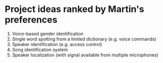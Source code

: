# Project ideas ranked by Martin's preferences

1. Voice-based gender identification
2. Single word spotting from a limited dictionary (e.g. voice commands)
3. Speaker identification (e.g. access control) 
4. Song identification system
5. Speaker localization (with signal available from multiple microphones)
